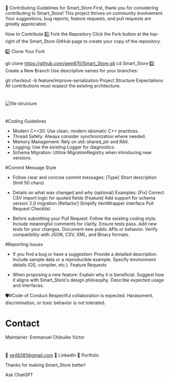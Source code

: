 🤝 Contributing Guidelines for Smart_Store
First, thank you for considering contributing to Smart_Store! This project thrives on community involvement. Your suggestions, bug reports, feature requests, and pull requests are greatly appreciated.

 How to Contribute
1️⃣ Fork the Repository
Click the Fork button at the top-right of the Smart_Store GitHub page to create your copy of the repository.

2️⃣ Clone Your Fork

git clone https://github.com/gem870/Smart_Store.git
cd Smart_Store
3️⃣ Create a New Branch
Use descriptive names for your branches:

git checkout -b feature/improve-serialization
Project Structure Expectations
All contributions must respect the existing architecture:

#
![file structure](https://github.com/gem870/Smart_Store/blob/main/assets/file%20structure.PNG)
#

#Coding Guidelines
* Modern C++20: Use clean, modern idiomatic C++ practices.
* Thread Safety: Always consider synchronization where needed.
* Memory Management: Rely on std::shared_ptr and RAII.
* Logging: Use the existing Logger for diagnostics.
* Schema Migration: Utilize MigrationRegistry when introducing new versions.

#Commit Message Style
* Follow clear and concise commit messages:
[Type] Short description (limit 50 chars)

* Details on what was changed and why (optional)
Examples:
[Fix] Correct CSV import logic for quoted fields
[Feature] Add support for schema version 2.0 migration
[Refactor] Simplify ItemWrapper interface
Pull Request Checklist

* Before submitting your Pull Request:
 Follow the existing coding style.
 Include meaningful comments for clarity.
 Ensure tests pass.
 Add new tests for your changes.
 Document new public APIs or behavior.
 Verify compatibility with JSON, CSV, XML, and Binary formats.

#Reporting Issues
* If you find a bug or have a suggestion:
Provide a detailed description.
Include sample data or a reproducible example.
Specify environment details (OS, compiler, etc.).
Feature Requests

* When proposing a new feature:
Explain why it is beneficial.
Suggest how it aligns with Smart_Store's design philosophy.
Describe expected usage and interfaces.

🛡#Code of Conduct
Respectful collaboration is expected. Harassment, discrimination, or toxic behavior is not tolerated.

# Contact
Maintainer: Emmanuel Chibuike Victor
#
📧 ve48381@gmail.com
🔗 LinkedIn
🔗 Portfolio

Thanks for making Smart_Store better! 









Ask ChatGPT
